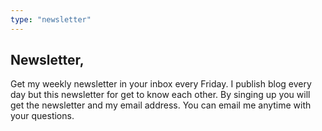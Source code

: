 ```yaml
---
type: "newsletter"
---
```

## Newsletter,

Get my weekly newsletter in your inbox every Friday. I publish blog every day but this newsletter for get to know each other. By singing up you will get the newsletter and my email address. You can email me anytime with your questions.